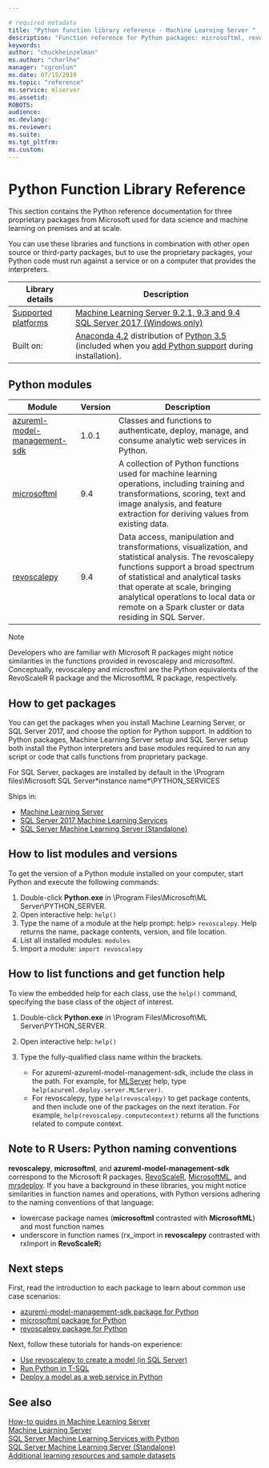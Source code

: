 ```yaml
---

# required metadata
title: "Python function library reference - Machine Learning Server "
description: "Function reference for Python packages: microsoftml, revoscalepy, azureml-model-mananagement-sdk in Machine Learning Server."
keywords: 
author: "chuckheinzelman"
ms.author: "charlhe"
manager: "cgronlun"
ms.date: 07/15/2019
ms.topic: "reference"
ms.service: mlserver
ms.assetid: 
ROBOTS: 
audience: 
ms.devlang: 
ms.reviewer: 
ms.suite: 
ms.tgt_pltfrm: 
ms.custom: 
---
```


# Python Function Library Reference

This section contains the Python reference documentation for three proprietary packages from Microsoft used for data science and machine learning on premises and at scale.  

You can use these libraries and functions in combination with other open source or third-party packages, but to use the proprietary packages, your Python code must run against a service or on a computer that provides the interpreters.

| Library details | Description |
|--------|-|
| [Supported platforms](../install/r-server-install-supported-platforms.md) | [Machine Learning Server 9.2.1, 9.3 and 9.4](../what-is-machine-learning-server.md) </br>[SQL Server 2017  (Windows only)](/sql/machine-learning/sql-server-machine-learning-services) |
| Built on: | [Anaconda 4.2](https://www.anaconda.com) distribution of [Python 3.5](https://www.python.org/doc) (included when you [add Python support](#how-to-install) during installation). |

## Python modules

|Module | Version | Description |
|--------|---------|-------------|
|[azureml-model-management-sdk](/sql/machine-learning/python/reference/azureml-model-management-sdk/azureml-model-management-sdk) | 1.0.1 | Classes and functions to authenticate, deploy, manage, and consume analytic web services in Python.  |
|[microsoftml](/sql/machine-learning/python/ref-py-microsoftml)| 9.4 | A collection of Python functions used for machine learning operations, including training and transformations, scoring, text and image analysis, and feature extraction for deriving values from existing data. |
|[revoscalepy](revoscalepy/revoscalepy-package.md) | 9.4 | Data access, manipulation and transformations, visualization, and statistical analysis. The revoscalepy functions support a broad spectrum of statistical and analytical tasks that operate at scale, bringing analytical operations to local data or remote on a Spark cluster or data residing in SQL Server. |

> [!Note]
> Developers who are familiar with Microsoft R packages might notice similarities in the functions provided in revoscalepy and microsoftml. Conceptually, revoscalepy and microsftml are the Python equivalents of the RevoScaleR R package and the MicrosoftML R package, respectively.

<a name="how-to-install"></a>

## How to get packages

You can get the packages when you install Machine Learning Server, or SQL Server 2017, and choose the option for Python support. In addition to Python packages, Machine Learning Server setup and SQL Server setup both install the Python interpreters and base modules required to run any script or code that calls functions from proprietary package.

For SQL Server, packages are installed by default in the \Program files\Microsoft SQL Server\*instance name*\PYTHON_SERVICES

Ships in:
+ [Machine Learning Server](../what-is-machine-learning-server.md) 
+ [SQL Server 2017 Machine Learning Services](/sql/machine-learning/sql-server-machine-learning-services) 
+ [SQL Server Machine Learning Server (Standalone)](/sql/machine-learning/r/r-server-standalone#whats-new-in-microsoft-machine-learning-server)

## How to list modules and versions

To get the version of a Python module installed on your computer, start Python and execute the following commands:

1. Double-click **Python.exe** in \Program Files\Microsoft\ML Server\PYTHON_SERVER.
2. Open interactive help: `help()`
3. Type the name of a module at the help prompt: help> `revoscalepy`. Help returns the name, package contents, version, and file location.
4. List all installed modules: `modules`
5. Import a module: `import revoscalepy`

## How to list functions and get function help

To view the embedded help for each class, use the `help()` command, specifying the base class of the object of interest.

1. Double-click **Python.exe** in \Program Files\Microsoft\ML Server\PYTHON_SERVER.
2. Open interactive help: `help()`
3. Type the fully-qualified class name within the brackets. 

   + For azureml-azureml-model-management-sdk, include the class in the path. For example, for [MLServer](/sql/machine-learning/python/reference/azureml-model-management-sdk/mlserver) help, type `help(azureml.deploy.server.MLServer)`. 
   + For revoscalepy, type `help(revoscalepy)` to get package contents, and then include one of the packages on the next iteration. For example, `help(revoscalepy.computecontext)` returns all the functions related to compute context.

## Note to R Users: Python naming conventions

**revoscalepy**, **microsoftml**, and **azureml-model-management-sdk** correspond to the Microsoft R packages, [RevoScaleR](../r-reference/revoscaler/revoscaler.md), [MicrosoftML](/sql/machine-learning/r/ref-r-microsoftml), and [mrsdeploy](../r-reference/mrsdeploy/mrsdeploy-package.md). If you have a background in these libraries, you might notice similarities in function names and operations, with Python versions adhering to the naming conventions of that language:

* lowercase package names (**microsoftml** contrasted with **MicrosoftML**) and most function names
* underscore in function names (rx_import in **revoscalepy** contrasted with rxImport in **RevoScaleR**)

## Next steps

First, read the introduction to each package to learn about common use case scenarios:

+ [azureml-model-management-sdk package for Python](/sql/machine-learning/python/reference/azureml-model-management-sdk/azureml-model-management-sdk)  
+ [microsoftml package for Python](/sql/machine-learning/python/ref-py-microsoftml) 
+ [revoscalepy package for Python](revoscalepy/revoscalepy-package.md)  

Next, follow these tutorials for hands-on experience:

+ [Use revoscalepy to create a model (in SQL Server)](/sql/machine-learning/tutorials/use-python-revoscalepy-to-create-model) 
+ [Run Python in T-SQL](/sql/machine-learning/tutorials/quickstart-python-create-script) 
+ [Deploy a model as a web service in Python](../operationalize/python/quickstart-deploy-python-web-service.md)

## See also

  [How-to guides in Machine Learning Server](../r/how-to-introduction.md)     
  [Machine Learning Server](../what-is-machine-learning-server.md)   
  [SQL Server Machine Learning Services with Python](/sql/machine-learning/sql-server-machine-learning-services)  
  [SQL Server Machine Learning Server (Standalone)](/sql/machine-learning/r/r-server-standalone)    
  [Additional learning resources and sample datasets](../resources-more.md)  
